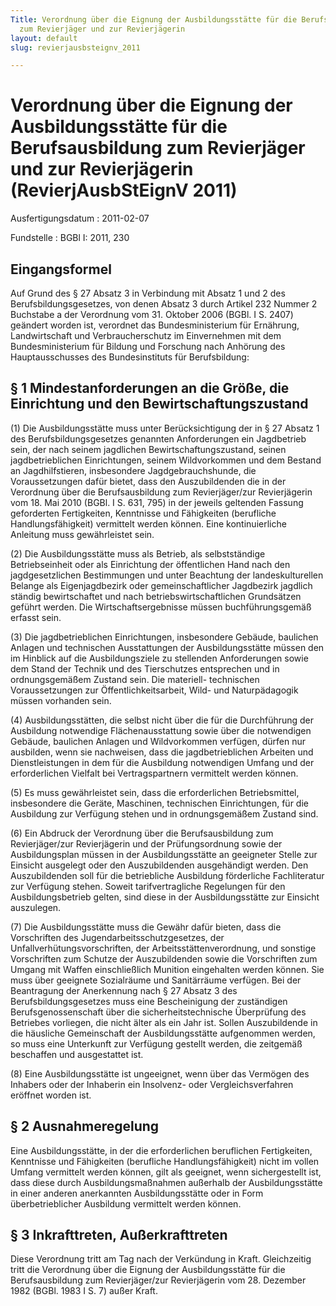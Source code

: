 ```yaml
---
Title: Verordnung über die Eignung der Ausbildungsstätte für die Berufsausbildung
  zum Revierjäger und zur Revierjägerin
layout: default
slug: revierjausbsteignv_2011

---
```


# Verordnung über die Eignung der Ausbildungsstätte für die Berufsausbildung zum Revierjäger und zur Revierjägerin (RevierjAusbStEignV 2011)

Ausfertigungsdatum
:   2011-02-07

Fundstelle
:   BGBl I: 2011, 230


## Eingangsformel

Auf Grund des § 27 Absatz 3 in Verbindung mit Absatz 1 und 2 des
Berufsbildungsgesetzes, von denen Absatz 3 durch Artikel 232 Nummer 2
Buchstabe a der Verordnung vom 31. Oktober 2006 (BGBl. I S. 2407)
geändert worden ist, verordnet das Bundesministerium für Ernährung,
Landwirtschaft und Verbraucherschutz im Einvernehmen mit dem
Bundesministerium für Bildung und Forschung nach Anhörung des
Hauptausschusses des Bundesinstituts für Berufsbildung:


## § 1 Mindestanforderungen an die Größe, die Einrichtung und den Bewirtschaftungszustand

(1) Die Ausbildungsstätte muss unter Berücksichtigung der in § 27
Absatz 1 des Berufsbildungsgesetzes genannten Anforderungen ein
Jagdbetrieb sein, der nach seinem jagdlichen Bewirtschaftungszustand,
seinen jagdbetrieblichen Einrichtungen, seinem Wildvorkommen und dem
Bestand an Jagdhilfstieren, insbesondere Jagdgebrauchshunde, die
Voraussetzungen dafür bietet, dass den Auszubildenden die in der
Verordnung über die Berufsausbildung zum Revierjäger/zur Revierjägerin
vom 18. Mai 2010 (BGBl. I S. 631, 795) in der jeweils geltenden
Fassung geforderten Fertigkeiten, Kenntnisse und Fähigkeiten
(berufliche Handlungsfähigkeit) vermittelt werden können. Eine
kontinuierliche Anleitung muss gewährleistet sein.

(2) Die Ausbildungsstätte muss als Betrieb, als selbstständige
Betriebseinheit oder als Einrichtung der öffentlichen Hand nach den
jagdgesetzlichen Bestimmungen und unter Beachtung der
landeskulturellen Belange als Eigenjagdbezirk oder gemeinschaftlicher
Jagdbezirk jagdlich ständig bewirtschaftet und nach
betriebswirtschaftlichen Grundsätzen geführt werden. Die
Wirtschaftsergebnisse müssen buchführungsgemäß erfasst sein.

(3) Die jagdbetrieblichen Einrichtungen, insbesondere Gebäude,
baulichen Anlagen und technischen Ausstattungen der Ausbildungsstätte
müssen den im Hinblick auf die Ausbildungsziele zu stellenden
Anforderungen sowie dem Stand der Technik und des Tierschutzes
entsprechen und in ordnungsgemäßem Zustand sein. Die materiell-
technischen Voraussetzungen zur Öffentlichkeitsarbeit, Wild- und
Naturpädagogik müssen vorhanden sein.

(4) Ausbildungsstätten, die selbst nicht über die für die Durchführung
der Ausbildung notwendige Flächenausstattung sowie über die
notwendigen Gebäude, baulichen Anlagen und Wildvorkommen verfügen,
dürfen nur ausbilden, wenn sie nachweisen, dass die jagdbetrieblichen
Arbeiten und Dienstleistungen in dem für die Ausbildung notwendigen
Umfang und der erforderlichen Vielfalt bei Vertragspartnern vermittelt
werden können.

(5) Es muss gewährleistet sein, dass die erforderlichen
Betriebsmittel, insbesondere die Geräte, Maschinen, technischen
Einrichtungen, für die Ausbildung zur Verfügung stehen und in
ordnungsgemäßem Zustand sind.

(6) Ein Abdruck der Verordnung über die Berufsausbildung zum
Revierjäger/zur Revierjägerin und der Prüfungsordnung sowie der
Ausbildungsplan müssen in der Ausbildungsstätte an geeigneter Stelle
zur Einsicht ausgelegt oder den Auszubildenden ausgehändigt werden.
Den Auszubildenden soll für die betriebliche Ausbildung förderliche
Fachliteratur zur Verfügung stehen. Soweit tarifvertragliche
Regelungen für den Ausbildungsbetrieb gelten, sind diese in der
Ausbildungsstätte zur Einsicht auszulegen.

(7) Die Ausbildungsstätte muss die Gewähr dafür bieten, dass die
Vorschriften des Jugendarbeitsschutzgesetzes, der
Unfallverhütungsvorschriften, der Arbeitsstättenverordnung, und
sonstige Vorschriften zum Schutze der Auszubildenden sowie die
Vorschriften zum Umgang mit Waffen einschließlich Munition eingehalten
werden können. Sie muss über geeignete Sozialräume und Sanitärräume
verfügen. Bei der Beantragung der Anerkennung nach § 27 Absatz 3 des
Berufsbildungsgesetzes muss eine Bescheinigung der zuständigen
Berufsgenossenschaft über die sicherheitstechnische Überprüfung des
Betriebes vorliegen, die nicht älter als ein Jahr ist. Sollen
Auszubildende in die häusliche Gemeinschaft der Ausbildungsstätte
aufgenommen werden, so muss eine Unterkunft zur Verfügung gestellt
werden, die zeitgemäß beschaffen und ausgestattet ist.

(8) Eine Ausbildungsstätte ist ungeeignet, wenn über das Vermögen des
Inhabers oder der Inhaberin ein Insolvenz- oder Vergleichsverfahren
eröffnet worden ist.


## § 2 Ausnahmeregelung

Eine Ausbildungsstätte, in der die erforderlichen beruflichen
Fertigkeiten, Kenntnisse und Fähigkeiten (berufliche
Handlungsfähigkeit) nicht im vollen Umfang vermittelt werden können,
gilt als geeignet, wenn sichergestellt ist, dass diese durch
Ausbildungsmaßnahmen außerhalb der Ausbildungsstätte in einer anderen
anerkannten Ausbildungsstätte oder in Form überbetrieblicher
Ausbildung vermittelt werden können.


## § 3 Inkrafttreten, Außerkrafttreten

Diese Verordnung tritt am Tag nach der Verkündung in Kraft.
Gleichzeitig tritt die Verordnung über die Eignung der
Ausbildungsstätte für die Berufsausbildung zum Revierjäger/zur
Revierjägerin vom 28. Dezember 1982 (BGBl. 1983 I S. 7) außer Kraft.

